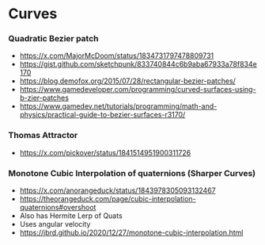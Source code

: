 # Curves

### Quadratic Bezier patch
- https://x.com/MajorMcDoom/status/1834731797478809731
- https://gist.github.com/sketchpunk/833740844c6b9aba67933a78f834e170
- https://blog.demofox.org/2015/07/28/rectangular-bezier-patches/
- https://www.gamedeveloper.com/programming/curved-surfaces-using-b-zier-patches
- https://www.gamedev.net/tutorials/programming/math-and-physics/practical-guide-to-bezier-surfaces-r3170/

### Thomas Attractor
- https://x.com/pickover/status/1841514951900311726

### Monotone Cubic Interpolation of quaternions (Sharper Curves)
- https://x.com/anorangeduck/status/1843978305093132467
- https://theorangeduck.com/page/cubic-interpolation-quaternions#overshoot
 - Also has Hermite Lerp of Quats
 - Uses angular velocity
- https://jbrd.github.io/2020/12/27/monotone-cubic-interpolation.html